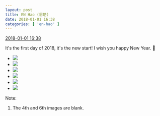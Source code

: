 ```yaml
---
layout: post
title: EN Hao (恩皓)
date: 2018-01-01 16:38
categories: [ 'en-hao' ]
---
```


<div class="weibo-info">
  <a href="https://weibo.com/6346318257/FCmfQCEvN">2018-01-01 16:38</a>
</div>

It's the first day of 2018, it's the new start! I wish you happy New Year. :pray:

<!-- more -->

<ul class="weibo-pic-list-2">
  <li class="weibo-pic">
    <a href="https://wx1.sinaimg.cn/mw690/006VuvhTgy1fn170xi0k0j30xr1904qp.jpg"><img src="//wx1.sinaimg.cn/thumb150/006VuvhTgy1fn170xi0k0j30xr1904qp.jpg" /></a>
  </li>
  <li class="weibo-pic">
    <a href="https://wx1.sinaimg.cn/mw690/006VuvhTgy1fn170zeqsoj30xr1901kx.jpg"><img src="//wx1.sinaimg.cn/thumb150/006VuvhTgy1fn170zeqsoj30xr1901kx.jpg" /></a>
  </li>
  <li class="weibo-pic">
    <a href="https://wx2.sinaimg.cn/mw690/006VuvhTgy1fn1711yyvej30xr1904qp.jpg"><img src="//wx2.sinaimg.cn/thumb150/006VuvhTgy1fn1711yyvej30xr1904qp.jpg" /></a>
  </li>
  <li class="weibo-pic">
    <a href="https://wx2.sinaimg.cn/mw690/006VuvhTgy1fn1712nrbtj304o0560dd.jpg"><img src="//wx2.sinaimg.cn/thumb150/006VuvhTgy1fn1712nrbtj304o0560dd.jpg" /></a>
  </li>
  <li class="weibo-pic">
    <a href="https://wx3.sinaimg.cn/mw690/006VuvhTgy1fn1714nr42j30xr1901kx.jpg"><img src="//wx3.sinaimg.cn/thumb150/006VuvhTgy1fn1714nr42j30xr1901kx.jpg" /></a>
  </li>
  <li class="weibo-pic">
    <a href="https://wx1.sinaimg.cn/mw690/006VuvhTgy1fn171559nfj304o0563y9.jpg"><img src="//wx1.sinaimg.cn/thumb150/006VuvhTgy1fn171559nfj304o0563y9.jpg" /></a>
  </li>
</ul>

Note:
1. The 4th and 6th images are blank.
